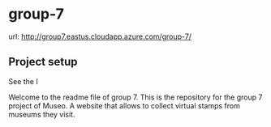 # group-7
url: http://group7.eastus.cloudapp.azure.com/group-7/

## Project setup
See the I

Welcome to the readme file of group 7. This is the repository for the group 7 project of Museo. A website that allows to collect virtual stamps from museums they visit.
